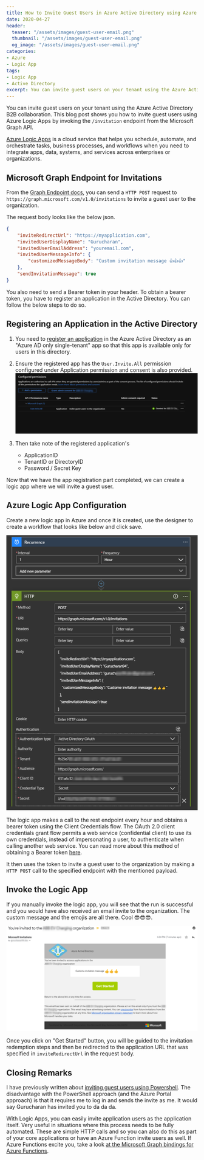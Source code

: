 ```yaml
---
title: How to Invite Guest Users in Azure Active Directory using Azure Logic Apps
date: 2020-04-27
header:
  teaser: "/assets/images/guest-user-email.png"
  thumbnail: "/assets/images/guest-user-email.png"
  og_image: "/assets/images/guest-user-email.png"
categories:
- Azure
- Logic App
tags:
- Logic App
- Active Directory
excerpt: You can invite guest users on your tenant using the Azure Active Directory B2B collaboration. This blog post shows you how to invite guest users using Azure Logic Apps.
---
```


You can invite guest users on your tenant using the Azure Active Directory B2B collaboration. This blog post shows you how to invite guest users using Azure Logic Apps by invoking the `/invitation` endpoint from the Microsoft Graph API.

[Azure Logic Apps](https://docs.microsoft.com/en-us/azure/logic-apps/logic-apps-overview) is a cloud service that helps you schedule, automate, and orchestrate tasks, business processes, and workflows when you need to integrate apps, data, systems, and services across enterprises or organizations.

## Microsoft Graph Endpoint for Invitations

From the [Graph Endpoint docs](https://docs.microsoft.com/en-us/graph/api/invitation-post?view=graph-rest-1.0&tabs=http), you can send a `HTTP POST` request to `https://graph.microsoft.com/v1.0/invitations` to invite a guest user to the organization.

The request body looks like the below json.

```json
{
    "inviteRedirectUrl": "https://myapplication.com",
    "invitedUserDisplayName": "Gurucharan",
    "invitedUserEmailAddress": "youremail.com",
    "invitedUserMessageInfo": {
        "customizedMessageBody": "Custom invitation message 👍👍👍"
    },
    "sendInvitationMessage": true
}
```

You also need to send a Bearer token in your header. To obtain a bearer token, you have to register an application in the Active Directory. You can follow the below steps to do so.

## Registering an Application in the Active Directory

1. You need to [register an application](https://docs.microsoft.com/en-us/azure/active-directory/develop/howto-create-service-principal-portal) in the Azure Active Directory as an "Azure AD only single-tenant" app so that this app is available only for users in this directory.

2. Ensure the registered app has the `User.Invite.All` permission configured under Application permission and consent is also provided.
![Azure AD Permissions and Consent](/assets/images/guest-user-ad-permissions.png)

3. Then take note of the registered application's
   - ApplicationID
   - TenantID or DirectoryID
   - Password / Secret Key

Now that we have the app registration part completed, we can create a logic app where we will invite a guest user.

## Azure Logic App Configuration

Create a new logic app in Azure and once it is created, use the designer to create a workflow that looks like below and click save.

![Logic App to invite guest user](/assets/images/guest-user-logic-apps.png)

The logic app makes a call to the rest endpoint every hour and obtains a bearer token using the Client Credentials flow. The OAuth 2.0 client credentials grant flow permits a web service (confidential client) to use its own credentials, instead of impersonating a user, to authenticate when calling another web service. You can read more about this method of obtaining a Bearer token [here](https://docs.microsoft.com/en-us/azure/active-directory/develop/v2-oauth2-client-creds-grant-flow).

It then uses the token to invite a guest user to the organization by making a `HTTP POST` call to the specified endpoint with the mentioned payload.

## Invoke the Logic App

If you manually invoke the logic app, you will see that the run is successful and you would have also received an email invite to the organization. The custom message and the emojis are all there. Cool 😎😎😎.

![Guest Invitation Email](/assets/images/guest-user-email.png)

Once you click on "Get Started" button, you will be guided to the invitation redemption steps and then be redirected to the application URL that was specified in `inviteRedirectUrl` in the request body.

## Closing Remarks

I have previously written about [inviting guest users using Powershell](https://www.gurucharan.in/azure/powershell/how-to-invite-guest-users-to-azure-active-directory-with-powershell/). The disadvantage with the PowerShell approach (and the Azure Portal approach) is that it requires me to log in and sends the invite as me. It would say Gurucharan has invited you to da da da.

With Logic Apps, you can easily invite application users as the application itself. Very useful in situations where this process needs to be fully automated. These are simple HTTP calls and so you can also do this as part of your core applications or have an Azure Function invite users as well. If Azure Functions excite you, take a look [at the Microsoft Graph bindings for Azure Functions](https://docs.microsoft.com/en-us/azure/azure-functions/functions-bindings-microsoft-graph).